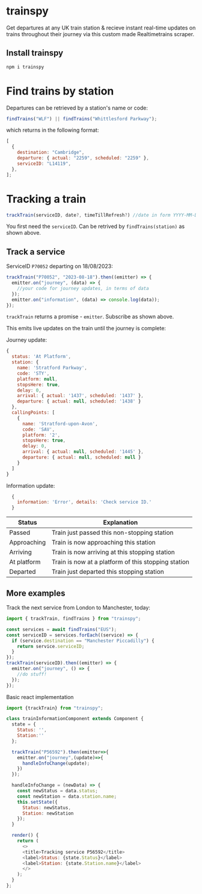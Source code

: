 # trainspy

Get departures at any UK train station & recieve instant real-time updates on trains throughout their journey via this custom made Realtimetrains scraper.

## Install trainspy

```js
npm i trainspy
```

# Find trains by station

Departures can be retrieved by a station's name or code:

```js
findTrains("WLF") || findTrains("Whittlesford Parkway");
```

which returns in the following format:

```js
[
  {
    destination: "Cambridge",
    departure: { actual: "2259", scheduled: "2259" },
    serviceID: "L14119",
  },
];
```

# Tracking a train

```js
trackTrain(serviceID, date?, timeTillRefresh?) //date in form YYYY-MM-DD, defaults to today
```

You first need the `serviceID`.
Can be retrived by `findTrains(station)` as shown above.

## Track a service

ServiceID `P70052` departing on 18/08/2023:

```js
trackTrain("P70052", "2023-08-18").then((emitter) => {
  emitter.on("journey", (data) => {
    //your code for journey updates, in terms of data
  });
  emitter.on("information", (data) => console.log(data));
});
```

`trackTrain` returns a promise - `emitter`. Subscribe as shown above.

This emits live updates on the train until the journey is complete:

Journey update:

```js
{
  status: 'At Platform',
  station: {
    name: 'Stratford Parkway',
    code: 'STY',
    platform: null,
    stopsHere: true,
    delay: 0,
    arrival: { actual: '1437', scheduled: '1437' },
    departure: { actual: null, scheduled: '1438' }
  },
  callingPoints: [
    {
      name: 'Stratford-upon-Avon',
      code: 'SAV',
      platform: '2',
      stopsHere: true,
      delay: 0,
      arrival: { actual: null, scheduled: '1445' },
      departure: { actual: null, scheduled: null }
    }
  ]
}
```

Information update:

```js
  {
    information: 'Error', details: 'Check service ID.'
  }
```

| Status      | Explanation                                         |
| ----------- | --------------------------------------------------- |
| Passed      | Train just passed this non-stopping station         |
| Approaching | Train is now approaching this station               |
| Arriving    | Train is now arriving at this stopping station      |
| At platform | Train is now at a platform of this stopping station |
| Departed    | Train just departed this stopping station           |

## More examples

Track the next service from London to Manchester, today:

```js
import { trackTrain, findTrains } from "trainspy";

const services = await findTrains("EUS");
const serviceID = services.forEach((service) => {
  if (service.destination == "Manchester Piccadilly") {
    return service.serviceID;
  }
});
trackTrain(serviceID).then((emitter) => {
  emitter.on("journey", () => {
    //do stuff!
  });
});
```

Basic react implementation

```js
import {trackTrain} from "trainspy";

class trainInformationComponent extends Component {
  state = {
    Status: '',
    Station:''
  };

  trackTrain("P56592").then(emitter=>{
    emitter.on("journey",(update)=>{
      handleInfoChange(update);
    })
  });

  handleInfoChange = (newData) => {
    const newStatus = data.status;
    const newStation = data.station.name;
    this.setState({
      Status: newStatus,
      Station: newStation
    });
  }

  render() {
    return (
      <>
      <title>Tracking service P56592</title>
      <label>Status: {state.Status}</label>
      <label>Station: {state.Station.name}</label>
      </>
    );
  }
};
```
